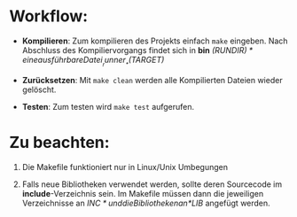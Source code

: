 # Workflow:

* __Kompilieren__:
    Zum kompilieren des Projekts einfach ```make``` eingeben.
    Nach Abschluss des Kompiliervorgangs findet sich in __bin__ *($RUNDIR)* eine ausführbare Datei __runner__ *($TARGET)*

* __Zurücksetzen__:
    Mit ```make clean``` werden alle Kompilierten Dateien wieder gelöscht.

* __Testen__:
    Zum testen wird ```make test``` aufgerufen.


# Zu beachten:

1. Die Makefile funktioniert nur in Linux/Unix Umbegungen

2. Falls neue Bibliotheken verwendet werden, sollte deren Sourcecode im __include__-Verzeichnis sein.
    Im Makefile müssen dann die jeweiligen Verzeichnisse an *$INC* und die Bibliotheken an *$LIB* angefügt werden.

